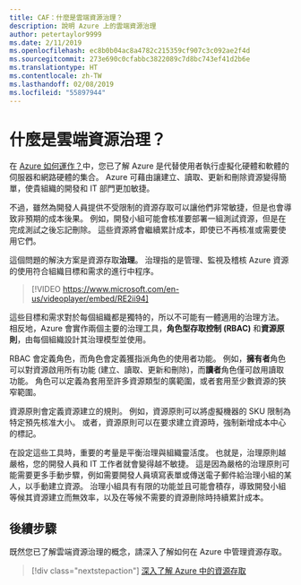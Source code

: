 ```yaml
---
title: CAF：什麼是雲端資源治理？
description: 說明 Azure 上的雲端資源治理
author: petertaylor9999
ms.date: 2/11/2019
ms.openlocfilehash: ec8b0b04ac8a4782c215359cf907c3c092ae2f4d
ms.sourcegitcommit: 273e690c0cfabbc3822089c7d8bc743ef41d2b6e
ms.translationtype: HT
ms.contentlocale: zh-TW
ms.lasthandoff: 02/08/2019
ms.locfileid: "55897944"
---
```

<!-- markdownlint-disable MD026 -->

# <a name="what-is-cloud-resource-governance"></a>什麼是雲端資源治理？

在 [Azure 如何運作？](what-is-azure.md)中，您已了解 Azure 是代替使用者執行虛擬化硬體和軟體的伺服器和網路硬體的集合。 Azure 可藉由讓建立、讀取、更新和刪除資源變得簡單，使貴組織的開發和 IT 部門更加敏捷。

不過，雖然為開發人員提供不受限制的資源存取可以讓他們非常敏捷，但是也會導致非預期的成本後果。 例如，開發小組可能會核准要部署一組測試資源，但是在完成測試之後忘記刪除。 這些資源將會繼續累計成本，即使已不再核准或需要使用它們。

這個問題的解決方案是資源存取**治理**。 治理指的是管理、監視及稽核 Azure 資源的使用符合組織目標和需求的進行中程序。

> [!VIDEO https://www.microsoft.com/en-us/videoplayer/embed/RE2ii94]

這些目標和需求對於每個組織都是獨特的，所以不可能有一體適用的治理方法。 相反地，Azure 會實作兩個主要的治理工具，**角色型存取控制 (RBAC)** 和**資源原則**，由每個組織設計其治理模型並使用。

RBAC 會定義角色，而角色會定義獲指派角色的使用者功能。 例如，**擁有者**角色可以對資源啟用所有功能 (建立、讀取、更新和刪除)，而**讀者**角色僅可啟用讀取功能。 角色可以定義為套用至許多資源類型的廣範圍，或者套用至少數資源的狹窄範圍。

資源原則會定義資源建立的規則。 例如，資源原則可以將虛擬機器的 SKU 限制為特定預先核准大小。 或者，資源原則可以在要求建立資源時，強制新增成本中心的標記。

在設定這些工具時，重要的考量是平衡治理與組織靈活度。 也就是，治理原則越嚴格，您的開發人員和 IT 工作者就會變得越不敏捷。 這是因為嚴格的治理原則可能需要更多手動步驟，例如需要開發人員填寫表單或傳送電子郵件給治理小組的某人，以手動建立資源。 治理小組具有有限的功能並且可能會積存，導致開發小組等候其資源建立而無效率，以及在等候不需要的資源刪除時持續累計成本。

## <a name="next-steps"></a>後續步驟

既然您已了解雲端資源治理的概念，請深入了解如何在 Azure 中管理資源存取。

> [!div class="nextstepaction"]
> [深入了解 Azure 中的資源存取](azure-resource-access.md)
